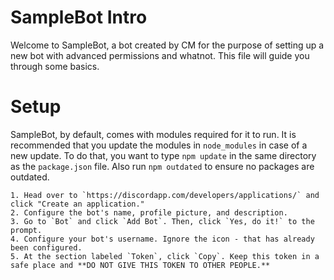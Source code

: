 # SampleBot Intro
Welcome to SampleBot, a bot created by CM for the purpose of setting up a new bot with advanced permissions and whatnot. This file will guide you through some basics.

# Setup
SampleBot, by default, comes with modules required for it to run. It is recommended that you update the modules in `node_modules` in case of a new update.
To do that, you want to type `npm update` in the same directory as the `package.json` file. Also run `npm outdated` to ensure no packages are outdated.

    1. Head over to `https://discordapp.com/developers/applications/` and click "Create an application."
    2. Configure the bot's name, profile picture, and description.
    3. Go to `Bot` and click `Add Bot`. Then, click `Yes, do it!` to the prompt.
    4. Configure your bot's username. Ignore the icon - that has already been configured.
    5. At the section labeled `Token`, click `Copy`. Keep this token in a safe place and **DO NOT GIVE THIS TOKEN TO OTHER PEOPLE.**
